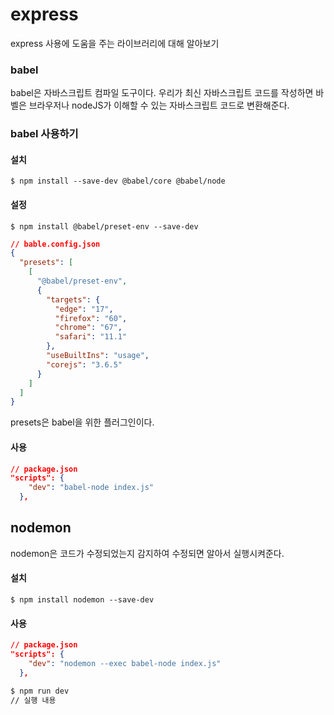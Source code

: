 # express

express 사용에 도움을 주는 라이브러리에 대해 알아보기

### babel

babel은 자바스크립트 컴파일 도구이다. 우리가 최신 자바스크립트 코드를 작성하면 바벨은 브라우저나 nodeJS가 이해할 수 있는 자바스크립트 코드로 변환해준다.

### babel 사용하기

#### 설치

```
$ npm install --save-dev @babel/core @babel/node
```

#### 설정

```
$ npm install @babel/preset-env --save-dev
```

```json
// bable.config.json
{
  "presets": [
    [
      "@babel/preset-env",
      {
        "targets": {
          "edge": "17",
          "firefox": "60",
          "chrome": "67",
          "safari": "11.1"
        },
        "useBuiltIns": "usage",
        "corejs": "3.6.5"
      }
    ]
  ]
}
```

presets은 babel을 위한 플러그인이다.

#### 사용

```json
// package.json
"scripts": {
    "dev": "babel-node index.js"
  },
```

## nodemon

nodemon은 코드가 수정되었는지 감지하여 수정되면 알아서 실행시켜준다.

#### 설치

```
$ npm install nodemon --save-dev
```

#### 사용

```json
// package.json
"scripts": {
    "dev": "nodemon --exec babel-node index.js"
  },
```

```bash
$ npm run dev
// 실행 내용
```
